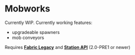 # Mobworks
Currently WIP.
Currently working features:
- upgradeable spawners
- mob conveyors

Requires **[Fabric Legacy](https://github.com/calmilamsy/Cursed-Fabric-MultiMC)** and **[Station API](https://github.com/ModificationStation/StationAPI)** (2.0-PRE1 or newer)